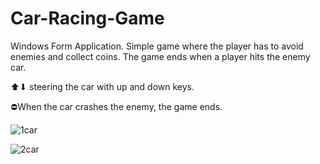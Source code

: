 # Car-Racing-Game
Windows Form Application. Simple game where the player has to avoid enemies and collect coins. The game ends when a player hits the enemy car.

⬆⬇ steering the car with up and down keys.

⛔When the car crashes the enemy, the game ends. 

![1car](https://user-images.githubusercontent.com/76755039/161136322-093b4c47-de16-4dde-b4c6-5fb9c01787dc.PNG)

![2car](https://user-images.githubusercontent.com/76755039/161136318-65e79306-6a71-4d1e-825c-b02a9f106c9d.PNG)

